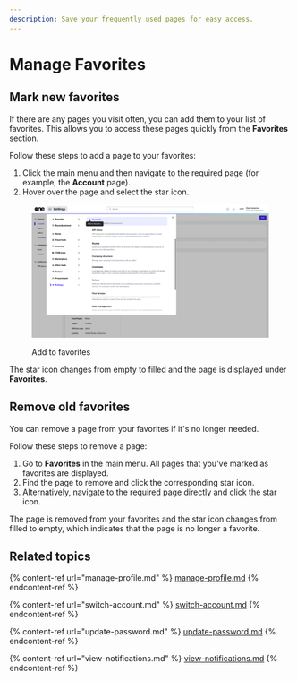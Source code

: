 ```yaml
---
description: Save your frequently used pages for easy access.
---
```


# Manage Favorites

## Mark new favorites

If there are any pages you visit often, you can add them to your list of favorites. This allows you to access these pages quickly from the **Favorites** section.

Follow these steps to add a page to your favorites:

1. Click the main menu and then navigate to the required page (for example, the **Account** page).
2. Hover over the page and select the star icon.&#x20;

<figure><img src="../../../.gitbook/assets/image (426).png" alt=""><figcaption><p>Add to favorites</p></figcaption></figure>

The star icon changes from empty to filled and the page is displayed under **Favorites**.

## Remove old favorites

You can remove a page from your favorites if it's no longer needed.

Follow these steps to remove a page:

1. Go to **Favorites** in the main menu. All pages that you've marked as favorites are displayed.&#x20;
2. Find the page to remove and click the corresponding star icon.&#x20;
3. Alternatively, navigate to the required page directly and click the star icon.&#x20;

The page is removed from your favorites and the star icon changes from filled to empty, which indicates that the page is no longer a favorite.&#x20;

## Related topics

{% content-ref url="manage-profile.md" %}
[manage-profile.md](manage-profile.md)
{% endcontent-ref %}

{% content-ref url="switch-account.md" %}
[switch-account.md](switch-account.md)
{% endcontent-ref %}

{% content-ref url="update-password.md" %}
[update-password.md](update-password.md)
{% endcontent-ref %}

{% content-ref url="view-notifications.md" %}
[view-notifications.md](view-notifications.md)
{% endcontent-ref %}
